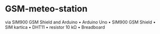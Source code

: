 # GSM-meteo-station
via SIM900 GSM Shield and Arduino
•	Arduino Uno
•	SIM900 GSM Shield
•	SIM kartica
•	DHT11 
•	resistor 10 kΩ 
•	Breadboard

